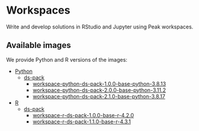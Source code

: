 # Workspaces
Write and develop solutions in RStudio and Jupyter using Peak workspaces.

## Available images
We provide Python and R versions of the images:
- [Python](./python)
  - [ds-pack](./python/ds-pack)
    - [workspace-python-ds-pack-1.0.0-base-python-3.8.13](./python/ds-pack/1.0.0-base-python-3.8.13/)
    - [workspace-python-ds-pack-2.0.0-base-python-3.11.2](./python/ds-pack/2.0.0-base-python-3.11.2/)
    - [workspace-python-ds-pack-2.1.0-base-python-3.8.17](./python/ds-pack/2.1.0-base-python-3.8.17/)
- [R](./r)
  - [ds-pack](./r/ds-pack)
    - [workspace-r-ds-pack-1.0.0-base-r-4.2.0](./r/ds-pack/1.0.0-base-r-4.2.0/)
    - [workspace-r-ds-pack-1.1.0-base-r-4.3.1](./r/ds-pack/1.1.0-base-r-4.3.1/)
